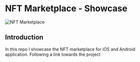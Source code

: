 # NFT Marketplace - Showcase
![NFT Marketplace](https://i.ibb.co/X5kYdvB/image.png)

## Introduction
<p>In this repo I showcase the NFT marketplace for iOS and Android application. Following a link towards the project</p>
